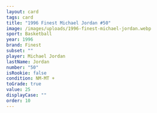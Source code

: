 ```yaml
---
layout: card
tags: card
title: "1996 Finest Michael Jordan #50"
image: /images/uploads/1996-finest-michael-jordan.webp
sport: Basketball
year: 1996
brand: Finest
subset: ""
player: Michael Jordan
lastName: Jordan
number: "50"
isRookie: false
condition: NM-MT +
toGrade: true
value: 25
displayCase: ""
order: 10
---
```

